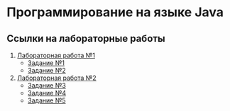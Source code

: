 # Программирование на языке Java
## Ссылки на лабораторные работы
1) [Лабораторная работа №1](https://github.com/shabolu/kniit_java/tree/main/src/solutions/lab1)
	- [Задание №1](https://github.com/shabolu/kniit_java/tree/main/src/solutions/lab1/task1)
	- [Задание №2](https://github.com/shabolu/kniit_java/tree/main/src/solutions/lab1/task2)
2) [Лабораторная работа №2](https://github.com/shabolu/kniit_java/tree/main/src/solutions/lab2)
	- [Задание №3](https://github.com/shabolu/kniit_java/tree/main/src/solutions/lab2/task3)
	- [Задание №4](https://github.com/shabolu/kniit_java/tree/main/src/solutions/lab2/task4)
	- [Задание №5](https://github.com/shabolu/kniit_java/tree/main/src/solutions/lab2/task5)